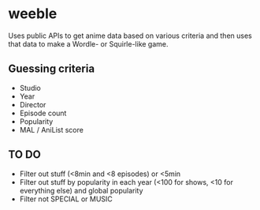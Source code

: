 # weeble

Uses public APIs to get anime data based on various criteria and then uses that
data to make a Wordle- or Squirle-like game.

## Guessing criteria

- Studio
- Year
- Director
- Episode count
- Popularity
- MAL / AniList score

## TO DO

- Filter out stuff (<8min and <8 episodes) or <5min
- Filter out stuff by popularity in each year (<100 for shows, <10 for
  everything else) and global popularity
- Filter not SPECIAL or MUSIC
